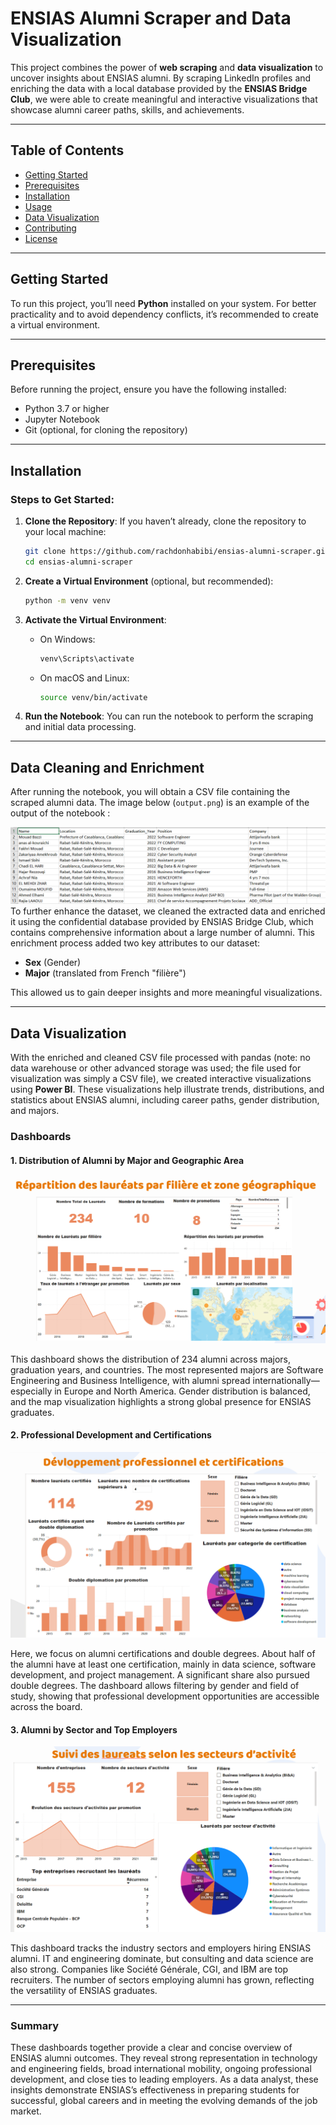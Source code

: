 # ENSIAS Alumni Scraper and Data Visualization

This project combines the power of **web scraping** and **data visualization** to uncover insights about ENSIAS alumni. By scraping LinkedIn profiles and enriching the data with a local database provided by the **ENSIAS Bridge Club**, we were able to create meaningful and interactive visualizations that showcase alumni career paths, skills, and achievements.

---

## Table of Contents
- [Getting Started](#getting-started)
- [Prerequisites](#prerequisites)
- [Installation](#installation)
- [Usage](#usage)
- [Data Visualization](#data-visualization)
- [Contributing](#contributing)
- [License](#license)

---

## Getting Started

To run this project, you’ll need **Python** installed on your system. For better practicality and to avoid dependency conflicts, it’s recommended to create a virtual environment.

---

## Prerequisites

Before running the project, ensure you have the following installed:
- Python 3.7 or higher
- Jupyter Notebook
- Git (optional, for cloning the repository)

---

## Installation

### Steps to Get Started:
1. **Clone the Repository**:
   If you haven’t already, clone the repository to your local machine:
   ```bash
   git clone https://github.com/rachdonhabibi/ensias-alumni-scraper.git
   cd ensias-alumni-scraper
   ```
2. **Create a Virtual Environment** (optional, but recommended):
   ```bash
   python -m venv venv
   ```
3. **Activate the Virtual Environment**:
   - On Windows:
     ```bash
     venv\Scripts\activate
     ```
   - On macOS and Linux:
     ```bash
     source venv/bin/activate
     ```

4. **Run the Notebook**:
   You can run the notebook to perform the scraping and initial data processing.

---

## Data Cleaning and Enrichment

After running the notebook, you will obtain a CSV file containing the scraped alumni data.
The image below (`output.png`) is an example of the output of the notebook :

![Sample Output](image/output.png)
To further enhance the dataset, we cleaned the extracted data and enriched it using the confidential database provided by ENSIAS Bridge Club, which contains comprehensive information about a large number of alumni. This enrichment process added two key attributes to our dataset:

- **Sex** (Gender)
- **Major** (translated from French "filière")

This allowed us to gain deeper insights and more meaningful visualizations.



---

## Data Visualization

With the enriched and cleaned CSV file processed with pandas (note: no data warehouse or other advanced storage was used; the file used for visualization was simply a CSV file), we created interactive visualizations using **Power BI**. These visualizations help illustrate trends, distributions, and statistics about ENSIAS alumni, including career paths, gender distribution, and majors.

### Dashboards

#### 1. Distribution of Alumni by Major and Geographic Area
![Dashboard 1](image/dashboard1.png)

This dashboard shows the distribution of 234 alumni across majors, graduation years, and countries. The most represented majors are Software Engineering and Business Intelligence, with alumni spread internationally—especially in Europe and North America. Gender distribution is balanced, and the map visualization highlights a strong global presence for ENSIAS graduates.

#### 2. Professional Development and Certifications
![Dashboard 2](image/dashboard2.png)

Here, we focus on alumni certifications and double degrees. About half of the alumni have at least one certification, mainly in data science, software development, and project management. A significant share also pursued double degrees. The dashboard allows filtering by gender and field of study, showing that professional development opportunities are accessible across the board.

#### 3. Alumni by Sector and Top Employers
![Dashboard 3](image/dashboard3.png)

This dashboard tracks the industry sectors and employers hiring ENSIAS alumni. IT and engineering dominate, but consulting and data science are also strong. Companies like Société Générale, CGI, and IBM are top recruiters. The number of sectors employing alumni has grown, reflecting the versatility of ENSIAS graduates.

---

### Summary

These dashboards together provide a clear and concise overview of ENSIAS alumni outcomes. They reveal strong representation in technology and engineering fields, broad international mobility, ongoing professional development, and close ties to leading employers. As a data analyst, these insights demonstrate ENSIAS’s effectiveness in preparing students for successful, global careers and in meeting the evolving demands of the job market.

